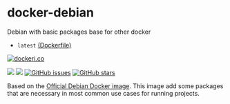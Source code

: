 # docker-debian
Debian with basic packages base for other docker

* `latest` [(Dockerfile)](https://github.com/zercle/docker-debian/blob/master/Dockerfile)

[![dockeri.co](http://dockeri.co/image/zercle/docker-debian)](https://registry.hub.docker.com/zercle/docker-debian/)

[![](https://images.microbadger.com/badges/image/zercle/docker-debian.svg)](https://microbadger.com/images/zercle/php-fpm "Get your own image badge on microbadger.com")
[![](https://images.microbadger.com/badges/version/zercle/docker-debian.svg)](https://microbadger.com/images/zercle/php-fpm "Get your own version badge on microbadger.com")
[![GitHub issues](https://img.shields.io/github/issues/zercle/docker-debian.svg "GitHub issues")](https://github.com/zercle/docker-debian)
[![GitHub stars](https://img.shields.io/github/stars/zercle/docker-debian.svg "GitHub stars")](https://github.com/zercle/docker-debian)

Based on the [Official Debian Docker image](https://hub.docker.com/r/_/debian/ "official image").
This image add some packages that are necessary in most common use cases for running projects.
